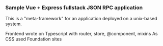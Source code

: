 
### Sample Vue + Express fullstack JSON RPC application

This is a "meta-framework" for an application deployed 
on a unix-based system.

Frontend wrote on Typescript with router, store, @component, mixins
As CSS used Foundation sites






